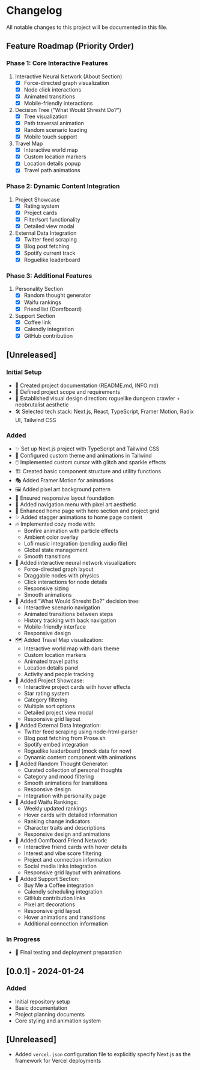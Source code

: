 # Changelog

All notable changes to this project will be documented in this file.

## Feature Roadmap (Priority Order)

### Phase 1: Core Interactive Features
1. Interactive Neural Network (About Section)
   - [x] Force-directed graph visualization
   - [x] Node click interactions
   - [x] Animated transitions
   - [x] Mobile-friendly interactions

2. Decision Tree ("What Would Shresht Do?")
   - [x] Tree visualization
   - [x] Path traversal animation
   - [x] Random scenario loading
   - [x] Mobile touch support

3. Travel Map
   - [x] Interactive world map
   - [x] Custom location markers
   - [x] Location details popup
   - [x] Travel path animations

### Phase 2: Dynamic Content Integration
1. Project Showcase
   - [x] Rating system
   - [x] Project cards
   - [x] Filter/sort functionality
   - [x] Detailed view modal

2. External Data Integration
   - [x] Twitter feed scraping
   - [x] Blog post fetching
   - [x] Spotify current track
   - [x] Roguelike leaderboard

### Phase 3: Additional Features
1. Personality Section
   - [x] Random thought generator
   - [x] Waifu rankings
   - [x] Friend list (Oomfboard)

2. Support Section
   - [x] Coffee link
   - [x] Calendly integration
   - [x] GitHub contribution

## [Unreleased]

### Initial Setup
- 📝 Created project documentation (README.md, INFO.md)
- 🎯 Defined project scope and requirements
- 🎨 Established visual design direction: roguelike dungeon crawler + neobrutalist aesthetic
- 🛠️ Selected tech stack: Next.js, React, TypeScript, Framer Motion, Radix UI, Tailwind CSS

### Added
- ✨ Set up Next.js project with TypeScript and Tailwind CSS
- 🎨 Configured custom theme and animations in Tailwind
- 🖱️ Implemented custom cursor with glitch and sparkle effects
- 🏗️ Created basic component structure and utility functions
- 🎭 Added Framer Motion for animations
- 🖼️ Added pixel art background pattern
- 📱 Ensured responsive layout foundation
- 🧭 Added navigation menu with pixel art aesthetic
- 🎨 Enhanced home page with hero section and project grid
- ✨ Added stagger animations to home page content
- 🔥 Implemented cozy mode with:
  - Bonfire animation with particle effects
  - Ambient color overlay
  - Lofi music integration (pending audio file)
  - Global state management
  - Smooth transitions
- 🧠 Added interactive neural network visualization:
  - Force-directed graph layout
  - Draggable nodes with physics
  - Click interactions for node details
  - Responsive sizing
  - Smooth animations
- 🌳 Added "What Would Shresht Do?" decision tree:
  - Interactive scenario navigation
  - Animated transitions between steps
  - History tracking with back navigation
  - Mobile-friendly interface
  - Responsive design
- 🗺️ Added Travel Map visualization:
  - Interactive world map with dark theme
  - Custom location markers
  - Animated travel paths
  - Location details panel
  - Activity and people tracking
- 📂 Added Project Showcase:
  - Interactive project cards with hover effects
  - Star rating system
  - Category filtering
  - Multiple sort options
  - Detailed project view modal
  - Responsive grid layout
- 🔄 Added External Data Integration:
  - Twitter feed scraping using node-html-parser
  - Blog post fetching from Prose.sh
  - Spotify embed integration
  - Roguelike leaderboard (mock data for now)
  - Dynamic content component with animations
- 💭 Added Random Thought Generator:
  - Curated collection of personal thoughts
  - Category and mood filtering
  - Smooth animations for transitions
  - Responsive design
  - Integration with personality page
- 🌟 Added Waifu Rankings:
  - Weekly updated rankings
  - Hover cards with detailed information
  - Ranking change indicators
  - Character traits and descriptions
  - Responsive design and animations
- 👥 Added Oomfboard Friend Network:
  - Interactive friend cards with hover details
  - Interest and vibe score filtering
  - Project and connection information
  - Social media links integration
  - Responsive grid layout with animations
- 🤝 Added Support Section:
  - Buy Me a Coffee integration
  - Calendly scheduling integration
  - GitHub contribution links
  - Pixel art decorations
  - Responsive grid layout
  - Hover animations and transitions
  - Additional connection information

### In Progress
- 🎯 Final testing and deployment preparation

## [0.0.1] - 2024-01-24
### Added
- Initial repository setup
- Basic documentation
- Project planning documents
- Core styling and animation system

## [Unreleased]
- Added `vercel.json` configuration file to explicitly specify Next.js as the framework for Vercel deployments 